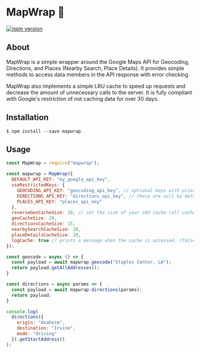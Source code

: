 # MapWrap :pushpin:

[![npm version](https://badge.fury.io/js/mapwrap.svg)](https://badge.fury.io/js/mapwrap)

## About

MapWrap is a simple wrapper around the Google Maps API for Geocoding, Directions, and Places (Nearby Search, Place Details). It provides simple methods to access data members in the API response with error checking.

MapWrap also implements a simple LRU cache to speed up requests and decrease the amount of unnecessary calls to the server. It is fully compliant with Google's restriction of not caching data for over 30 days.

## Installation
```
$ npm install --save mapwrap
```

## Usage

```js
const MapWrap = require("mapwrap");

const mapwrap = MapWrap({
  DEFAULT_API_KEY: "my_google_api_key", 
  useRestrictedKeys: {
    GEOCODING_API_KEY: "geocoding_api_key", // optional keys with priority over default for specific API services
    DIRECTIONS_API_KEY: "directions_api_key", // these are null by default.
    PLACES_API_KEY: "places_api_key"
  }, 
  reverseGeoCacheSize: 20, // set the size of your LRU cache (all cache sizes are 10 by default)
  geoCacheSize: 20, 
  directionsCacheSize: 15, 
  nearbySearchCacheSize: 10, 
  placeDetailsCacheSize: 10,
  logCache: true // prints a message when the cache is accessed. (false by default)
});

const geocode = async () => {
  const payload = await mapwrap.geocode("Staples Center, LA");
  return payload.getAllAddresses();
}

const directions = async params => {
  const payload = await mapwrap.directions(params);
  return payload;
}

console.log(
  directions({ 
    origin: "Anaheim", 
    destination: "Irvine", 
    mode: "driving" 
  }).getStartAddress()
);

```